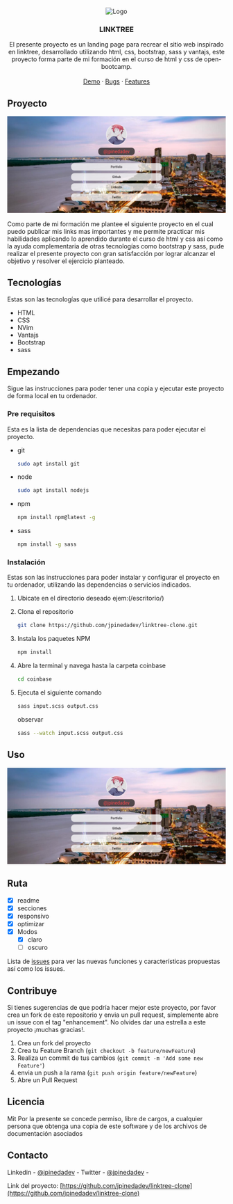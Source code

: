 ﻿<!-- PROJECT LOGO -->
<br />
<div align="center">
    <img src="https://github.com/othneildrew/Best-README-Template/raw/master/images/logo.png" alt="Logo" width="80" height="80">

  <h3 align="center">LINKTREE</h3>

  <p align="center">
    El presente proyecto es un landing page para recrear el sitio web inspirado en linktree, desarrollado utilizando html, css, bootstrap, sass y vantajs, este proyecto forma parte de mi formación en el curso de html y css de open-bootcamp.
    <br />
    <br />
    <a href="https://jpinedadev.github.io/linktree-clone/">Demo</a>
    ·
    <a href="https://github.com/jpinedadev/linktree-clone/issues">Bugs</a>
    ·
    <a href="https://github.com/jpinedadev/linktree-clone/issues"> Features</a>
  </p>
</div>



<!-- ABOUT THE PROJECT -->
## Proyecto

![enter image description here](https://raw.githubusercontent.com/jpinedadev/linktree-clone/main/preview.png)


Como parte de mi formación me plantee el siguiente proyecto en el cual puedo publicar mis links mas importantes y me permite practicar mis habilidades aplicando lo aprendido durante el curso de html y css así como la ayuda complementaria de otras tecnologías como bootstrap y sass, pude realizar el presente proyecto con gran satisfacción por lograr alcanzar el objetivo y resolver el ejercicio planteado.



## Tecnologías

Estas son las tecnologías que utilicé para desarrollar el proyecto.

-   HTML
-   CSS
-   NVim
-   Vantajs
-   Bootstrap
-   sass



<!-- GETTING STARTED -->
## Empezando

Sigue las instrucciones para poder tener una copia y ejecutar este proyecto de forma local en tu ordenador.

### Pre requisitos

Esta es la lista de dependencias que necesitas para poder ejecutar el proyecto.
* git
  ```sh
  sudo apt install git
  ```
* node
  ```sh
  sudo apt install nodejs
  ```
* npm
  ```sh
  npm install npm@latest -g
  ```

* sass
  ```sh
  npm install -g sass
  ```

### Instalación

Estas son las instrucciones para poder instalar y configurar el proyecto en tu ordenador, utilizando las dependencias o servicios indicados.

1. Ubicate en el directorio deseado ejem:(/escritorio/)
2. Clona el repositorio
   ```sh
   git clone https://github.com/jpinedadev/linktree-clone.git
   ```
3. Instala los paquetes NPM
   ```sh
   npm install
   ```
4.  Abre la terminal y navega hasta la carpeta coinbase
    ```sh
    cd coinbase
    ```
5.  Ejecuta el siguiente comando
    ```sh
    sass input.scss output.css
    ```
    observar
   
	   ```sh
	   sass --watch input.scss output.css
	   ```



<!-- USAGE EXAMPLES -->
## Uso

![enter image description here](https://raw.githubusercontent.com/jpinedadev/linktree-clone/main/preview2.png)



<!-- ROADMAP -->
## Ruta

- [x]  readme
- [x]  secciones
- [x]  responsivo
- [x]  optimizar
- [x] Modos
    - [x] claro
    - [ ] oscuro

Lista de [issues](https://github.com/jpinedadev/linktree-clone/issues) para ver las nuevas funciones y características propuestas así como los issues.



<!-- CONTRIBUTING -->
## Contribuye

Si tienes sugerencias de que podría hacer mejor este proyecto, por favor crea un fork de este repositorio y envia un pull request, simplemente abre un issue con el tag "enhancement".
No olvides dar una estrella a este proyecto ¡muchas gracias!.

1. Crea un fork del proyecto
2. Crea tu Feature Branch (`git checkout -b feature/newFeature`)
3. Realiza un commit de tus cambios (`git commit -m 'Add some new Feature'`)
4. envia un push a la rama (`git push origin feature/newFeature`)
5. Abre un  Pull Request




<!-- LICENSE -->
## Licencia

Mit Por la presente se concede permiso, libre de cargos, a cualquier persona que obtenga una copia de este software y de los archivos de documentación asociados





<!-- CONTACT -->
## Contacto

Linkedin - [@jpinedadev](https://www.linkedin.com/in/jpinedadev/) - 
Twitter - [@jpinedadev](https://twitter.com/Jpinedadev) - 

Link del proyecto: [https://github.com/jpinedadev/linktree-clone](https://github.com/jpinedadev/linktree-clone)


